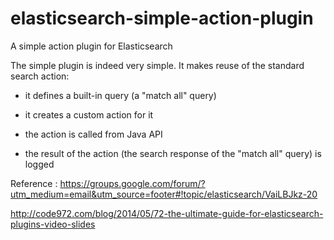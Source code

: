 elasticsearch-simple-action-plugin
==================================

A simple action plugin for Elasticsearch

The simple plugin is indeed very simple. It makes reuse of the standard search action:

- it defines a built-in query (a "match all" query)

- it creates a custom action for it

- the action is called from Java API

- the result of the action (the search response of the "match all" query) is logged

Reference : https://groups.google.com/forum/?utm_medium=email&utm_source=footer#!topic/elasticsearch/VaiLBJkz-20

http://code972.com/blog/2014/05/72-the-ultimate-guide-for-elasticsearch-plugins-video-slides
